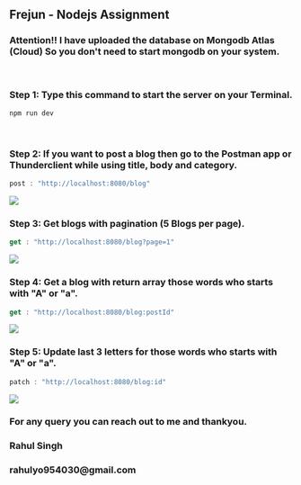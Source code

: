 ## Frejun - Nodejs Assignment

<h3>Attention!! I have uploaded the database on Mongodb Atlas (Cloud) So you don't need to start mongodb on your system.</h3>
<br/>

<h3>Step 1: Type this command to start the server on your Terminal.</h3>

```javascript
npm run dev

```
<br/>

<h3>Step 2: If you want to post a blog then go to the Postman app or Thunderclient while using title, body and category.</h3>

```javascript
post : "http://localhost:8080/blog"

```


<img src="https://i.ibb.co/55bx6Rs/post.png"/>
<br/>

<h3>Step 3: Get blogs with pagination (5 Blogs per page).</h3>

```javascript
get : "http://localhost:8080/blog?page=1"

```
<img src="https://i.ibb.co/qxT8vty/getwithpagination.png"/>
<br/>

<h3>Step 4: Get a blog with return array those words who starts with "A" or "a".</h3>

```javascript
get : "http://localhost:8080/blog:postId"

```

<img src="https://i.ibb.co/zhsstKv/getwithidwithreturnarray.png"/>
<br/>

<h3>Step 5: Update last 3 letters for those words who starts with "A" or "a".</h3>

```javascript
patch : "http://localhost:8080/blog:id"

```
<img src="https://i.ibb.co/D8wV76w/update.png"/>



<h3>For any query you can reach out to me and thankyou.</h3>
<h3>Rahul Singh </h3>
<h3>rahulyo954030@gmail.com</h3>


